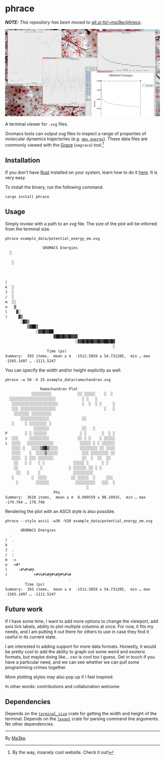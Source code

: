 # phrace

_**NOTE:** This repository has been moved to [git.sr.ht/~ma3ke/phrace](https://git.sr.ht/~ma3ke/phrace)._

![A bunch of terminal windows showing the tool in action. A Grace window is also shown displaying the same (energy minimization) potential energy data as the terminal that sits above it, for comparison.](screenshot.png)

A terminal viewer for `.xvg` files.

Gromacs tools can output _xvg_ files to inspect a range of properties of molecular dynamics trajectories (e.g. [`gmx energy`](https://manual.gromacs.org/current/onlinehelp/gmx-energy.html)).
These data files are commonly viewed with the [Grace](https://plasma-gate.weizmann.ac.il/Grace/) (`xmgrace`) tool.[^grace]

[^grace]: By the way, insanely cool website. Check it out!

## Installation

If you don't have [Rust](https://www.rust-lang.org/) installed on your system, learn how to do it [here](https://www.rust-lang.org/learn/get-started). It is very easy.

To install the binary, run the following command.

```console
cargo install phrace
```

## Usage

Simply invoke with a path to an _xvg_ file.
The size of the plot will be inferred from the terminal size.

```console
phrace example_data/potential_energy_em.xvg
```

```
                 GROMACS Energies                 
  ░                                               
                                                  
   ░                                              
                                                  
                                                  
                                                  
(                                                 
k  ░                                              
J  ░                                              
/  ░                                              
m  ░░                                             
o   ▒                                             
l    ▓░                                           
)     ▓▒                                          
       ░█▓▒                                       
          ▒▓██▒                                   
              ░▓▓█▓▓██                            
                      ▓██▓█▓▓█▓▓▓                 
                                ░▓▓█▓█▓█▓▓█▓▓██▓█▓
                                                 ░
                   Time (ps)                    
Summary:  393 items,  mean ± σ  -1512.5859 ± 54.731205,  min … max  -1565.1497 … -1111.5247
```

You can specify the width and/or height explicitly as well.

```console
phrace -w 50 -h 25 example_data/ramachandran.xvg
```

```
                Ramachandran Plot                 
            ░░░░░░░░░            ░░ ░░░░░    ░  ░ 
  ░░░░░░░░░░░░░░░░░░░░░            ░ ░   ░        
   ░░░░░░░░░░░░░░░░░░░░░           ░  ░  ░ ░     ░
   ░░░ ░░░░░░░░░░░░░░░░                      ░   ░
    ░░░░░░░ ░░░░░░░░░                             
       ░░░░░░░░░░░░░               ░░             
   ░     ░ ░░░░░░░░ ░                             
             ░░░░░░░               ░░   ░         
P        ░ ░ ░░░░░░               ░ ░       ░  ░ ░
s  ░░░     ░░░░░░░░░             ░░ ░ ░    ░ ░░░░░
i  ░░░░   ░░░░░░░░░░░░            ░░░░░ ░ ░ ░░░░░░
   ░░░░ ░   ░░░░▒▓█▒░░░░          ░░░░░░░░ ░░ ░░░░
   ░░░░    ░  ░░░░▒░░░░░           ░░░ ░░░░░░░░ ░░
   ░░░░  ░ ░░░ ░░░░░░░             ░░  ░  ░░  ░░  
    ░░   ░ ░   ░ ░             ░░░░░ ░      ░ ░   
    ░░          ░            ░ ░░░░░░ ░░ ░ ░      
     ░░   ░    ░               ░░░░░░░░░          
   ░        ░  ░░░░           ░░ ░░░░░  ░     ░░░ 
     ░        ░░░░░░            ░░░░░░░░░   ░░░  ░
                                     ░            
                      Phi                       
Summary:  3618 items,  mean ± σ  8.999559 ± 90.19915,  min … max  -179.764 … 179.746
```

Rendering the plot with an ASCII style is also possible.

```console
phrace --style ascii -w30 -h20 example_data/potential_energy_em.xvg
```

```
       GROMACS Energies       
  .                           
(  .                          
k                             
J  .                          
/  :                          
m  -=                         
o   =#*                       
l     :#%#%#@-                
)            +#%%#%#@#%#@#%#%#
                             .
         Time (ps)          
Summary:  393 items,  mean ± σ  -1512.5859 ± 54.731205,  min … max  -1565.1497 … -1111.5247
```

## Future work

If I have some time, I want to add more options to change the viewport, add axis tick labels, ability to plot multiple columns at once.
For now, it fits my needs, and I am putting it out there for others to use in case they find it useful in its current state.

I am interested in adding support for more data formats.
Honestly, it would be pretty cool to add the ability to graph out some weird and esoteric formats, but maybe doing like... csv is cool too I guess.
Get in touch if you have a particular need, and we can see whether we can pull some programming crimes together.

More plotting styles may also pop up if I feel inspired.

In other words: contributions and collaboration welcome.

## Dependencies

Depends on the [`terminal_size`](https://crates.io/crates/terminal_size) crate for getting the width and height of the terminal.
Depends on the [`lexopt`](https://crates.io/crates/lexopt) crate for parsing command line arguments.
No other dependencies.

---

By [Ma3ke](https://hachyderm.io/@ma3ke).
